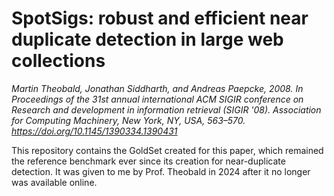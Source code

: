 # SpotSigs: robust and efficient near duplicate detection in large web collections
*Martin Theobald, Jonathan Siddharth, and Andreas Paepcke, 2008. In Proceedings of the 31st annual international ACM SIGIR conference on Research and development in information retrieval (SIGIR '08). Association for Computing Machinery, New York, NY, USA, 563–570. https://doi.org/10.1145/1390334.1390431*


This repository contains the GoldSet created for this paper, which remained the reference benchmark ever since its creation for near-duplicate detection. It was given to me by Prof. Theobald in 2024 after it no longer was available online. 
